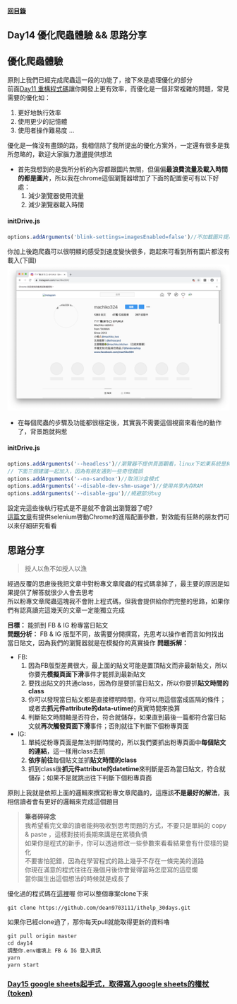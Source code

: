 #### [回目錄](../README.md)
## Day14 優化爬蟲體驗 && 思路分享

優化爬蟲體驗
----
原則上我們已經完成爬蟲這一段的功能了，接下來是處理優化的部分  
前面[Day11 重構程式碼](../day15/README.md)讓你開發上更有效率，而優化是一個非常複雜的問題，常見需要的優化如：
1. 更好地執行效率
2. 使用更少的記憶體
3. 使用者操作難易度
...  

優化是一條沒有盡頭的路，我相信除了我所提出的優化方案外，一定還有很多是我所忽略的，歡迎大家腦力激盪提供想法  

* 首先我想到的是我所分析的內容都跟圖片無關，但偏偏**最浪費流量及載入時間的都是圖片**，所以我在chrome這個瀏覽器增加了下面的配置便可有以下好處：
    1. 減少瀏覽器使用流量
    2. 減少瀏覽器載入時間
#### initDrive.js
```js
options.addArguments('blink-settings=imagesEnabled=false')//不加載圖片提高效率
```
你加上後跑爬蟲可以很明顯的感受到速度變快很多，跑起來可看到所有圖片都沒有載入(下圖)  
![image](./article_img/no_img.png)  

* 在每個爬蟲的步驟及功能都很穩定後，其實我不需要這個視窗來看他的動作了，背景跑就夠惹
#### initDrive.js
```js
options.addArguments('--headless')//瀏覽器不提供頁面觀看，linux下如果系統是純文字介面不加這條會啓動失敗
// 下面三個建議一起加入，因為有朋友遇到一些奇怪錯誤
options.addArguments('--no-sandbox')//取消沙盒模式
options.addArguments('--disable-dev-shm-usage')//使用共享內存RAM
options.addArguments('--disable-gpu')//規避部分bug
```
設定完這些後執行程式是不是就不會跳出瀏覽器了呢?  
[這篇文章](https://stackoverflow.max-everyday.com/2019/12/selenium-chrome-options/)有提供selenium啓動Chrome的進階配置參數，對效能有狂熱的朋友們可以來仔細研究看看    

思路分享
------------------------
>授人以魚不如授人以漁

經過反覆的思慮後我把文章中對粉專文章爬蟲的程式碼拿掉了，最主要的原因是如果提供了解答就很少人會去思考  
所以粉專文章爬蟲這塊我不會附上程式碼，但我會提供給你們完整的思路，如果你們有認真讀完這幾天的文章一定能獨立完成  

**目標：** 能抓到 FB & IG 粉專當日貼文  
**問題分析：** FB & IG 版型不同，故需要分開撰寫，先思考以操作者而言如何找出當日貼文，因為我們的瀏覽器就是在模擬你的真實操作
**問題拆解：**   
* FB:
    1. 因為FB版型差異很大，最上面的貼文可能是置頂貼文而非最新貼文，所以你要先**模擬頁面下滑**事件才能抓到最新貼文
    2. 要找出貼文的共通class，因為你是要抓當日貼文，所以你要抓**貼文時間的class**
    3. 你可以發現當日貼文都是直接標明時間，你可以用這個當成區隔的條件；或者去**抓元件attribute的data-utime**的真實時間來換算
    4. 判斷貼文時間軸是否符合，符合就儲存，如果直到最後一篇都符合當日貼文就**再次觸發頁面下滑**事件；否則就往下判斷下個粉專頁面
* IG:
    1. 單純從粉專頁面是無法判斷時間的，所以我們要抓出粉專頁面中**每個貼文的連結**，這一樣用class去抓
    2. **依序前往**每個貼文並抓**貼文時間的class**
    3. 抓到class後**抓元件attribute的datetime**來判斷是否為當日貼文，符合就儲存；如果不是就跳出往下判斷下個粉專頁面

原則上我就是依照上面的邏輯來撰寫粉專文章爬蟲的，這應該**不是最好的解法**，我相信讀者會有更好的邏輯來完成這個題目  

>**筆者碎碎念**  
我希望看完文章的讀者能夠吸收到思考問題的方式，不要只是單純的 copy & paste ，這樣對技術長期來講是在累積負債  
如果你是程式的新手，你可以透過修改一些參數來看看結果會有什麼樣的變化  
不要害怕犯錯，因為在學習程式的路上幾乎不存在一條完美的道路  
你現在滿意的程式往往在幾個月後你會覺得當時怎麼寫的這麼爛  
當你誕生出這個想法的時候就是成長了  

優化過的程式碼在[這裡](https://github.com/dean9703111/ithelp_30days/day14)喔
你可以整個專案clone下來  
```
git clone https://github.com/dean9703111/ithelp_30days.git
```
如果你已經clone過了，那你每天pull就能取得更新的資料嚕  
```
git pull origin master
cd day14
調整你.env檔填上 FB & IG 登入資訊
yarn
yarn start
```
### [Day15 google sheets起手式，取得寫入google sheets的權杖(token)](../day15/README.md)
